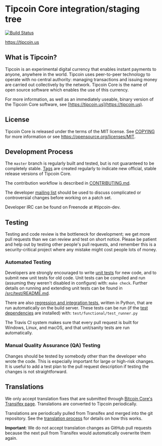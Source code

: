 Tipcoin Core integration/staging tree
=====================================

[![Build Status](https://travis-ci.org/tipcoin-dev/tipcoin.svg?branch=master)](https://travis-ci.org/tipcoin-dev/tipcoin)

https://tipcoin.us

What is Tipcoin?
----------------

Tipcoin is an experimental digital currency that enables instant payments to
anyone, anywhere in the world. Tipcoin uses peer-to-peer technology to operate
with no central authority: managing transactions and issuing money are carried
out collectively by the network. Tipcoin Core is the name of open source
software which enables the use of this currency.

For more information, as well as an immediately useable, binary version of
the Tipcoin Core software, see [https://tipcoin.us](https://tipcoin.us).

License
-------

Tipcoin Core is released under the terms of the MIT license. See [COPYING](COPYING) for more
information or see https://opensource.org/licenses/MIT.

Development Process
-------------------

The `master` branch is regularly built and tested, but is not guaranteed to be
completely stable. [Tags](https://github.com/tipcoin-dev/tipcoin/tags) are created
regularly to indicate new official, stable release versions of Tipcoin Core.

The contribution workflow is described in [CONTRIBUTING.md](CONTRIBUTING.md).

The developer [mailing list](https://groups.google.com/forum/#!forum/tipcoin-dev)
should be used to discuss complicated or controversial changes before working
on a patch set.

Developer IRC can be found on Freenode at #tipcoin-dev.

Testing
-------

Testing and code review is the bottleneck for development; we get more pull
requests than we can review and test on short notice. Please be patient and help out by testing
other people's pull requests, and remember this is a security-critical project where any mistake might cost people
lots of money.

### Automated Testing

Developers are strongly encouraged to write [unit tests](src/test/README.md) for new code, and to
submit new unit tests for old code. Unit tests can be compiled and run
(assuming they weren't disabled in configure) with: `make check`. Further details on running
and extending unit tests can be found in [/src/test/README.md](/src/test/README.md).

There are also [regression and integration tests](/test), written
in Python, that are run automatically on the build server.
These tests can be run (if the [test dependencies](/test) are installed) with: `test/functional/test_runner.py`

The Travis CI system makes sure that every pull request is built for Windows, Linux, and macOS, and that unit/sanity tests are run automatically.

### Manual Quality Assurance (QA) Testing

Changes should be tested by somebody other than the developer who wrote the
code. This is especially important for large or high-risk changes. It is useful
to add a test plan to the pull request description if testing the changes is
not straightforward.

Translations
------------

We only accept translation fixes that are submitted through [Bitcoin Core's Transifex page](https://www.transifex.com/projects/p/bitcoin/).
Translations are converted to Tipcoin periodically.

Translations are periodically pulled from Transifex and merged into the git repository. See the
[translation process](doc/translation_process.md) for details on how this works.

**Important**: We do not accept translation changes as GitHub pull requests because the next
pull from Transifex would automatically overwrite them again.
